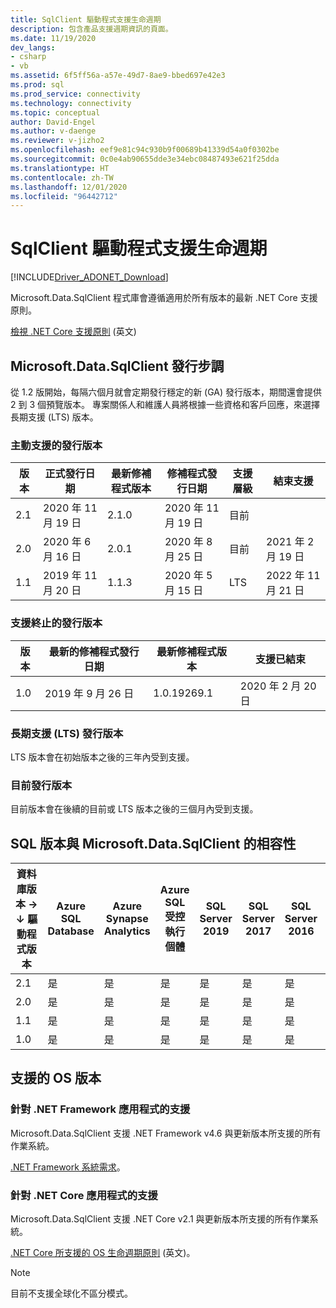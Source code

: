 ```yaml
---
title: SqlClient 驅動程式支援生命週期
description: 包含產品支援週期資訊的頁面。
ms.date: 11/19/2020
dev_langs:
- csharp
- vb
ms.assetid: 6f5ff56a-a57e-49d7-8ae9-bbed697e42e3
ms.prod: sql
ms.prod_service: connectivity
ms.technology: connectivity
ms.topic: conceptual
author: David-Engel
ms.author: v-daenge
ms.reviewer: v-jizho2
ms.openlocfilehash: eef9e81c94c930b9f00689b41339d54a0f0302be
ms.sourcegitcommit: 0c0e4ab90655dde3e34ebc08487493e621f25dda
ms.translationtype: HT
ms.contentlocale: zh-TW
ms.lasthandoff: 12/01/2020
ms.locfileid: "96442712"
---
```

# <a name="sqlclient-driver-support-lifecycle"></a>SqlClient 驅動程式支援生命週期

[!INCLUDE[Driver_ADONET_Download](../../includes/driver_adonet_download.md)]

Microsoft.Data.SqlClient 程式庫會遵循適用於所有版本的最新 .NET Core 支援原則。

[檢視 .NET Core 支援原則](https://dotnet.microsoft.com/platform/support/policy/dotnet-core) \(英文\)

## <a name="microsoftdatasqlclient-release-cadence"></a>Microsoft.Data.SqlClient 發行步調

從 1.2 版開始，每隔六個月就會定期發行穩定的新 (GA) 發行版本，期間還會提供 2 到 3 個預覽版本。 專案關係人和維護人員將根據一些資格和客戶回應，來選擇長期支援 (LTS) 版本。

### <a name="actively-supported-releases"></a>主動支援的發行版本

| 版本 | 正式發行日期 | 最新修補程式版本 | 修補程式發行日期 | 支援層級  | 結束支援 |
| -- | -- | -- | -- | -- | -- |
| 2.1 | 2020 年 11 月 19 日 | 2.1.0 | 2020 年 11 月 19 日 | 目前 | |
| 2.0 | 2020 年 6 月 16 日 | 2.0.1 | 2020 年 8 月 25 日 | 目前 | 2021 年 2 月 19 日 |
| 1.1 | 2019 年 11 月 20 日 | 1.1.3 | 2020 年 5 月 15 日 | LTS | 2022 年 11 月 21 日 |

### <a name="out-of-support-releases"></a>支援終止的發行版本

| 版本 | 最新的修補程式發行日期 | 最新修補程式版本 | 支援已結束 |
| -- | -- | -- | -- |
| 1.0 | 2019 年 9 月 26 日 | 1.0.19269.1 | 2020 年 2 月 20 日 |

### <a name="long-term-support-lts-releases"></a>長期支援 (LTS) 發行版本

LTS 版本會在初始版本之後的三年內受到支援。

### <a name="current-releases"></a>目前發行版本

目前版本會在後續的目前或 LTS 版本之後的三個月內受到支援。

## <a name="sql-version-compatibility-with-microsoftdatasqlclient"></a>SQL 版本與 Microsoft.Data.SqlClient 的相容性

|資料庫版本&nbsp;&#8594;<br />&#8595; 驅動程式版本|Azure SQL Database|Azure Synapse Analytics|Azure SQL 受控執行個體|SQL Server 2019|SQL Server 2017|SQL Server 2016|SQL Server 2014|SQL Server 2012|
|---|---|---|---|---|---|---|---|---|
|2.1|是|是|是|是|是|是|是|是|
|2.0|是|是|是|是|是|是|是|是|
|1.1|是|是|是|是|是|是|是|是|
|1.0|是|是|是|是|是|是|是|是|

## <a name="supported-os-versions"></a>支援的 OS 版本

### <a name="support-for-net-framework-applications"></a>針對 .NET Framework 應用程式的支援

Microsoft.Data.SqlClient 支援 .NET Framework v4.6 與更新版本所支援的所有作業系統。

[.NET Framework 系統需求](/dotnet/framework/get-started/system-requirements)。

### <a name="support-for-net-core-applications"></a>針對 .NET Core 應用程式的支援

Microsoft.Data.SqlClient 支援 .NET Core v2.1 與更新版本所支援的所有作業系統。

[.NET Core 所支援的 OS 生命週期原則](https://github.com/dotnet/core/blob/master/os-lifecycle-policy.md) \(英文\)。

> [!NOTE]
> 目前不支援全球化不區分模式。
